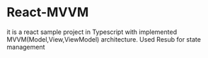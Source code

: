 # React-MVVM
it is a react sample project in Typescript with implemented  MVVM(Model,View,ViewModel) architecture.
Used Resub for state management
